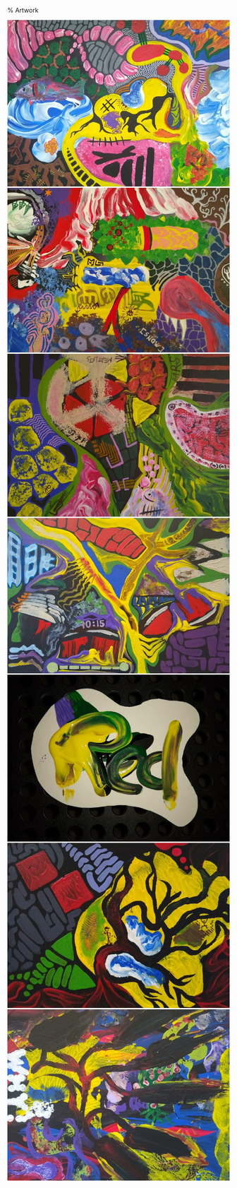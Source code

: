 % Artwork
<!-- generated by './build' -->

[<img src="img/medium/img-20220205.jpg" alt="abstract"/>](img/large/img-20220205.jpg)
[<img src="img/medium/img-20220131.jpg" alt="abstract"/>](img/large/img-20220131.jpg)
[<img src="img/medium/img-20220123.jpg" alt="abstract"/>](img/large/img-20220123.jpg)
[<img src="img/medium/img-20220122.jpg" alt="abstract"/>](img/large/img-20220122.jpg)
[<img src="img/medium/img-20220116-2.jpg" alt="abstract"/>](img/large/img-20220116-2.jpg)
[<img src="img/medium/img-20220116-1.jpg" alt="abstract"/>](img/large/img-20220116-1.jpg)
[<img src="img/medium/img-20220109.jpg" alt="abstract"/>](img/large/img-20220109.jpg)
